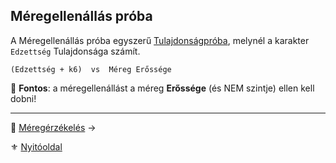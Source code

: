 ## Méregellenállás próba

A Méregellenállás próba egyszerű [Tulajdonságpróba](014_02_tulajdonsagproba.md), melynél a karakter `Edzettség` Tulajdonsága számít.

```
(Edzettség + k6)  vs  Méreg Erőssége
```

🔆 **Fontos**: a méregellenállást a méreg **Erőssége** (és NEM szintje) ellen kell dobni!

---

🔗 [Méregérzékelés](143_meregerzekeles.md) →

⚜️ [Nyitóoldal](start.md)
